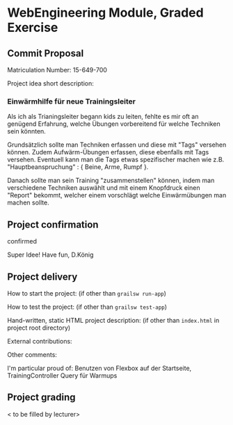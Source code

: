 # WebEngineering Module, Graded Exercise

## Commit Proposal

Matriculation Number: 15-649-700

Project idea short description: 

### Einwärmhilfe für neue Trainingsleiter

Als ich als Trianingsleiter begann kids zu leiten, fehlte es mir oft an genügend Erfahrung, welche Übungen vorbereitend für welche Techniken sein könnten. 

Grundsätzlich sollte man Techniken erfassen und diese mit "Tags" versehen können.
Zudem Aufwärm-Übungen erfassen, diese ebenfalls mit Tags versehen.
Eventuell kann man die Tags etwas spezifischer machen wie z.B. "Hauptbeanspruchung" : { Beine, Arme, Rumpf }.

Danach sollte man sein Training "zusammenstellen" können, indem man verschiedene Techniken auswählt und mit einem Knopfdruck einen "Report" bekommt, welcher einem vorschlägt welche Einwärmübungen man machen sollte.


## Project confirmation

confirmed

Super Idee!
Have fun,
D.König


## Project delivery <to be filled by student>

How to start the project: (if other than `grailsw run-app`)

How to test the project:  (if other than `grailsw test-app`)

Hand-written, static HTML 
project description:      (if other than `index.html` in project root directory)

External contributions: 

Other comments: 

I'm particular proud of: Benutzen von Flexbox auf der Startseite, TrainingController Query für Warmups

## Project grading 

< to be filled by lecturer>
